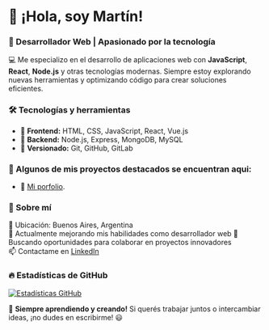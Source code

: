 # 👋 ¡Hola, soy Martín!
### 🚀 Desarrollador Web | Apasionado por la tecnología

💻 Me especializo en el desarrollo de aplicaciones web con **JavaScript**, **React**, **Node.js** y otras tecnologías modernas. Siempre estoy explorando nuevas herramientas y optimizando código para crear soluciones eficientes.

### 🛠️ Tecnologías y herramientas
- 🔹 **Frontend:** HTML, CSS, JavaScript, React, Vue.js
- 🔹 **Backend:** Node.js, Express, MongoDB, MySQL
- 🔹 **Versionado:** Git, GitHub, GitLab

### 📂 Algunos de mis proyectos destacados se encuentran aqui:
- 🚀 [Mi porfolio]([https://github.com/usuario/repositorio](https://martinguerreiroporfolio.vercel.app/)).

### 🎯 Sobre mí
📍 Ubicación: Buenos Aires, Argentina  
🌱 Actualmente mejorando mis habilidades como desarrollador web
🎯 Buscando oportunidades para colaborar en proyectos innovadores  
📫 Contactame en [LinkedIn]([https://linkedin.com/in/tu-perfil](https://www.linkedin.com/in/martin-guerreiro/))

### 🔥 Estadísticas de GitHub
[![Estadísticas GitHub](https://github-readme-stats.vercel.app/api?username=mag0&show_icons=true&theme=radical)](https://github.com/anuraghazra/github-readme-stats)

🚀 **Siempre aprendiendo y creando!** Si querés trabajar juntos o intercambiar ideas, ¡no dudes en escribirme! 😃
